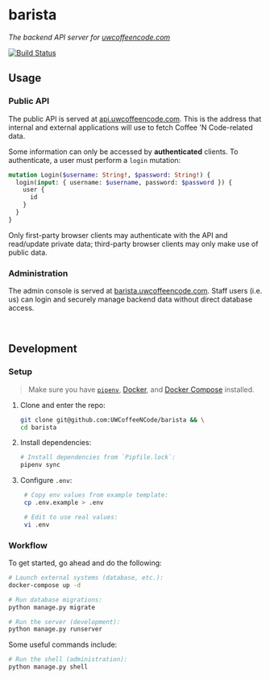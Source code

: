 # barista

_The backend API server for [uwcoffeencode.com](https://uwcoffeencode.com)_

[![Build Status][drone-img]][drone]

## Usage

### Public API

The public API is served at
[api.uwcoffeencode.com](https://api.uwcoffeencode.com).
This is the address that internal and external applications will use to
fetch Coffee 'N Code-related data.

Some information can only be accessed by **authenticated** clients.
To authenticate, a user must perform a `login` mutation:

```graphql
mutation Login($username: String!, $password: String!) {
  login(input: { username: $username, password: $password }) {
    user {
      id
    }
  }
}
```

Only first-party browser clients may authenticate with the API and
read/update private data; third-party browser clients may only make use of
public data.

### Administration

The admin console is served at
[barista.uwcoffeencode.com](https://barista.uwcoffeencode.com). Staff users
(i.e. us) can login and securely manage backend data without direct database
access.

<br />

## Development

### Setup

> Make sure you have [`pipenv`](https://pypi.org/project/pipenv/),
> [Docker](https://docs.docker.com/get-docker/), and
> [Docker Compose](https://docs.docker.com/compose/) installed.

1. Clone and enter the repo:

   ```bash
   git clone git@github.com:UWCoffeeNCode/barista && \
   cd barista
   ```

2. Install dependencies:

   ```bash
   # Install dependencies from `Pipfile.lock`:
   pipenv sync
   ```

3. Configure `.env`:

   ```bash
    # Copy env values from example template:
    cp .env.example > .env

    # Edit to use real values:
    vi .env
   ```

### Workflow

To get started, go ahead and do the following:

```bash
# Launch external systems (database, etc.):
docker-compose up -d

# Run database migrations:
python manage.py migrate

# Run the server (development):
python manage.py runserver
```

Some useful commands include:

```bash
# Run the shell (administration):
python manage.py shell
```

[drone]: https://ci.stevenxie.me/UWCoffeeNCode/barista
[drone-img]: https://ci.stevenxie.me/api/badges/UWCoffeeNCode/barista/status.svg
